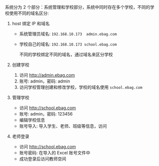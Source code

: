 系统分为 2 个部分：系统管理和学校部分，系统中同时存在多个学校，不同的学校使用不同的域名区分:

1. host 绑定 IP 和域名

   * 系统管理员域名: `192.168.10.173  admin.ebag.com`

   * 学校自己的域名: `192.168.10.173 school.ebag.com`

     不同的学校绑定不同的域名，通过域名来区分学校

2. 创建学校
   1. 访问 http://admin.ebag.com
   2. 账号: admin，密码: admin
   3. 访问学校管理创建和修改学校，学校的域名使用 `school.ebag.com`
3. 管理学校
   * 访问 http://school.ebag.com
   * 账号: admin，密码: 123456
   * 编辑学校信息
   * 账号导入: 导入学生、老师、班级等信息，访问

4. 老师登录
   * 访问 http://school.ebag.com
   * 账号密码: 在导入的 Excel 账号文件中
   * 成功登录后访问教师空间